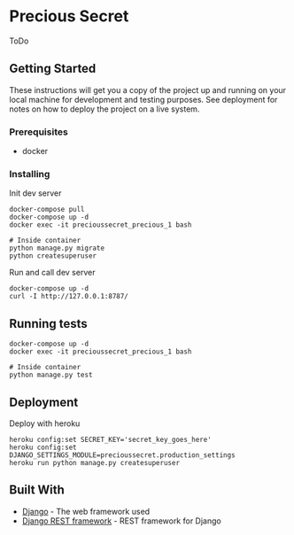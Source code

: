# Precious Secret

ToDo

## Getting Started

These instructions will get you a copy of the project up and running on your local machine for development and testing purposes. See deployment for notes on how to deploy the project on a live system.  

### Prerequisites

* docker

### Installing

Init dev server  

```shell-script
docker-compose pull
docker-compose up -d
docker exec -it precioussecret_precious_1 bash

# Inside container
python manage.py migrate
python createsuperuser
```

Run and call dev server  

```shell-script
docker-compose up -d
curl -I http://127.0.0.1:8787/
```

## Running tests

```shell-script
docker-compose up -d
docker exec -it precioussecret_precious_1 bash

# Inside container
python manage.py test
```

## Deployment

Deploy with heroku
```shell-script
heroku config:set SECRET_KEY='secret_key_goes_here'
heroku config:set DJANGO_SETTINGS_MODULE=precioussecret.production_settings
heroku run python manage.py createsuperuser
```

## Built With

* [Django](https://www.djangoproject.com/) - The web framework used  
* [Django REST framework](https://www.django-rest-framework.org/) - REST framework for Django
